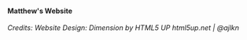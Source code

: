 #### Matthew's Website

*Credits:*
	*Website Design:*
		*Dimension by HTML5 UP*
		*html5up.net | @ajlkn*
